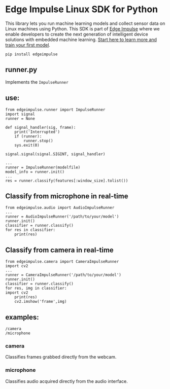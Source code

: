 # Edge Impulse Linux SDK for Python

This library lets you run machine learning models and collect sensor data on Linux machines using Python. This SDK is part of [Edge Impulse](https://www.edgeimpulse.com) where we enable developers to create the next generation of intelligent device solutions with embedded machine learning. [Start here to learn more and train your first model](https://docs.edgeimpulse.com).


`pip install edgeimpulse`

## runner.py

Implements the `ImpulseRunner`

## use:

```
from edgeimpulse.runner import ImpulseRunner
import signal
runner = None

def signal_handler(sig, frame):
    print('Interrupted')
    if (runner):
        runner.stop()
    sys.exit(0)

signal.signal(signal.SIGINT, signal_handler)

...
runner = ImpulseRunner(modelfile)
model_info = runner.init()
...
res = runner.classify(features[:window_size].tolist())
```


## Classify from microphone in real-time

```
from edgeimpulse.audio import AudioImpulseRunner
...
runner = AudioImpulseRunner('/path/to/your/model')
runner.init()
classifier = runner.classify()
for res in classifier:
    print(res)
```

## Classify from camera in real-time

```
from edgeimpulse.camera import CameraImpulseRunner
import cv2
...
runner = CameraImpulseRunner('/path/to/your/model')
runner.init()
classifier = runner.classify()
for res, img in classifier:
import cv2
    print(res)
    cv2.imshow('frame',img)
```



## examples:

```
/camera
/microphone
```


### camera
Classifies frames grabbed directly from the webcam.

### microphone
Classifies audio acquired directly from the audio interface.
